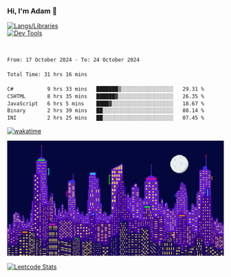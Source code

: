 ### Hi, I'm Adam 👋

[![Langs/Libraries](https://skillicons.dev/icons?i=cs,dotnet,js,css,html,sass,ts,jquery,bootstrap)](https://skillicons.dev)
<br/>
[![Dev Tools](https://skillicons.dev/icons?i=git,github,githubactions,visualstudio)](https://skillicons.dev)

<br/>

<!--START_SECTION:waka-->

```txt
From: 17 October 2024 - To: 24 October 2024

Total Time: 31 hrs 16 mins

C#           9 hrs 33 mins   ███████▒░░░░░░░░░░░░░░░░░   29.31 %
CSHTML       8 hrs 35 mins   ██████▓░░░░░░░░░░░░░░░░░░   26.35 %
JavaScript   6 hrs 5 mins    ████▓░░░░░░░░░░░░░░░░░░░░   18.67 %
Binary       2 hrs 39 mins   ██░░░░░░░░░░░░░░░░░░░░░░░   08.14 %
INI          2 hrs 25 mins   ██░░░░░░░░░░░░░░░░░░░░░░░   07.45 %
```

<!--END_SECTION:waka-->

[![wakatime](https://wakatime.com/badge/user/2234bda2-efd3-47c5-8724-79108edfe9aa.svg)](https://wakatime.com/@2234bda2-efd3-47c5-8724-79108edfe9aa)

![Pixelated city at night](./media/city.gif)

[![Leetcode Stats](https://leetcard.jacoblin.cool/cadamsmith?theme=nord)](https://leetcode.com/cadamsmith)
